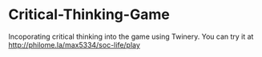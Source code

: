 # Critical-Thinking-Game
Incoporating critical thinking into the game using Twinery.
You can try it at http://philome.la/max5334/soc-life/play 
